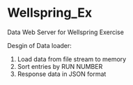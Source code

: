 Wellspring_Ex
=============
Data Web Server for Wellspring Exercise


Desgin of Data loader:
1. Load data from file stream to memory
2. Sort entries by RUN NUMBER
3. Response data in JSON format
